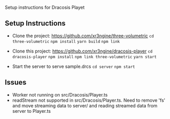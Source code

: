 Setup instructions for Dracosis Playet

## Setup Instructions

- Clone the project: https://github.com/xr3ngine/three-volumetric
  `cd three-volumetric`
  `npm install`
  `yarn build`
  `npm link`

- Clone this project: https://github.com/xr3ngine/dracosis-player
  `cd dracosis-player`
  `npm install`
  `npm link three-volumetric`
  `yarn start`

- Start the server to serve sample.drcs
  `cd server`
  `npm start`

## Issues

- Worker not running on src/Dracosis/Player.ts
- readStream not supported in src/Dracosis/Player.ts. Need to remove 'fs' and move streaming data to server/ and reading streamed data from server to Player.ts
